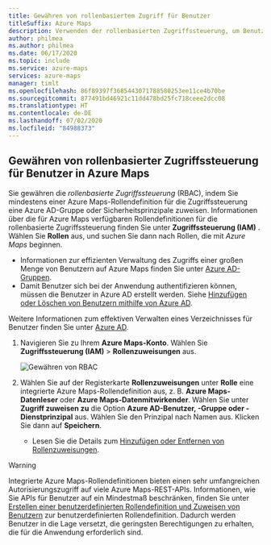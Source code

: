 ```yaml
---
title: Gewähren von rollenbasiertem Zugriff für Benutzer
titleSuffix: Azure Maps
description: Verwenden der rollenbasierten Zugriffssteuerung, um Benutzern Autorisierung für Azure Maps zu gewähren
author: philmea
ms.author: philmea
ms.date: 06/17/2020
ms.topic: include
ms.service: azure-maps
services: azure-maps
manager: timlt
ms.openlocfilehash: 86f89397f3685443071788580253ee11ce4b70be
ms.sourcegitcommit: 877491bd46921c11dd478bd25fc718ceee2dcc08
ms.translationtype: HT
ms.contentlocale: de-DE
ms.lasthandoff: 07/02/2020
ms.locfileid: "84988373"
---
```

## <a name="grant-role-based-access-for-users-to-azure-maps"></a>Gewähren von rollenbasierter Zugriffssteuerung für Benutzer in Azure Maps

Sie gewähren die *rollenbasierte Zugriffssteuerung* (RBAC), indem Sie mindestens einer Azure Maps-Rollendefinition für die Zugriffssteuerung eine Azure AD-Gruppe oder Sicherheitsprinzipale zuweisen. Informationen über die für Azure Maps verfügbaren Rollendefinitionen für die rollenbasierte Zugriffssteuerung finden Sie unter **Zugriffssteuerung (IAM)** . Wählen Sie **Rollen** aus, und suchen Sie dann nach Rollen, die mit *Azure Maps* beginnen.

* Informationen zur effizienten Verwaltung des Zugriffs einer großen Menge von Benutzern auf Azure Maps finden Sie unter [Azure AD-Gruppen](https://docs.microsoft.com/azure/active-directory/fundamentals/active-directory-manage-groups).
* Damit Benutzer sich bei der Anwendung authentifizieren können, müssen die Benutzer in Azure AD erstellt werden. Siehe [Hinzufügen oder Löschen von Benutzern mithilfe von Azure AD](https://docs.microsoft.com/azure/active-directory/fundamentals/add-users-azure-active-directory).

Weitere Informationen zum effektiven Verwalten eines Verzeichnisses für Benutzer finden Sie unter [Azure AD](https://docs.microsoft.com/azure/active-directory/fundamentals/).

1. Navigieren Sie zu Ihrem **Azure Maps-Konto**. Wählen Sie **Zugriffssteuerung (IAM)**  > **Rollenzuweisungen** aus.

    ![Gewähren von RBAC](../media/how-to-manage-authentication/how-to-grant-rbac.png)

2. Wählen Sie auf der Registerkarte **Rollenzuweisungen** unter **Rolle** eine integrierte Azure Maps-Rollendefinition aus, z. B. **Azure Maps-Datenleser** oder **Azure Maps-Datenmitwirkender**. Wählen Sie unter **Zugriff zuweisen zu** die Option **Azure AD-Benutzer, -Gruppe oder -Dienstprinzipal** aus. Wählen Sie den Prinzipal nach Namen aus. Klicken Sie dann auf **Speichern**.

   * Lesen Sie die Details zum [Hinzufügen oder Entfernen von Rollenzuweisungen](https://docs.microsoft.com/azure/role-based-access-control/role-assignments-portal).

> [!WARNING]
> Integrierte Azure Maps-Rollendefinitionen bieten einen sehr umfangreichen Autorisierungszugriff auf viele Azure Maps-REST-APIs. Informationen, wie Sie APIs für Benutzer auf ein Mindestmaß beschränken, finden Sie unter [Erstellen einer benutzerdefinierten Rollendefinition und Zuweisen von Benutzern](https://docs.microsoft.com/azure/role-based-access-control/custom-roles) zur benutzerdefinierten Rollendefinition. Dadurch werden Benutzer in die Lage versetzt, die geringsten Berechtigungen zu erhalten, die für die Anwendung erforderlich sind.